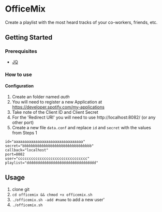 # OfficeMix

Create a playlist with the most heard tracks of your co-workers, friends, etc.

## Getting Started

### Prerequisites

- [JQ](https://stedolan.github.io/jq/)

### How to use
#### Configuration
1. Create an folder named *auth*
2. You will need to register a new Application at https://developer.spotify.com/my-applications
3. Take note of the Client ID and Client Secret
4. For the 'Redirect URI' you will need to use http://localhost:8082/ (or any other port)
5. Create a new file `data.conf` and replace `id` and `secret` with the values from Steps 1

```
id="aaaaaaaaaaaaaaaaaaaaaaaaaaaaaaaa"
secret="bbbbbbbbbbbbbbbbbbbbbbbbbbbbbbbb"
callback="localhost"
port=8082
user="cccccccccccccccccccccccccccccccc"
playlist="dddddddddddddddddddddddddddddddd"
```

## Usage
1. clone git
2. `cd officemix && chmod +x officemix.sh`
3. `./officemix.sh -add #name` to add a new user'
4. `./officemix.sh`